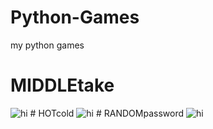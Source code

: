 # Python-Games
my python games

# MIDDLEtake
<img src="images/Emoticons/cool.png" alt="hi" class="inline"/>
# HOTcold
<img src="images/Emoticons/cool.png" alt="hi" class="inline"/>
# RANDOMpassword
<img src="images/Emoticons/cool.png" alt="hi" class="inline"/>
